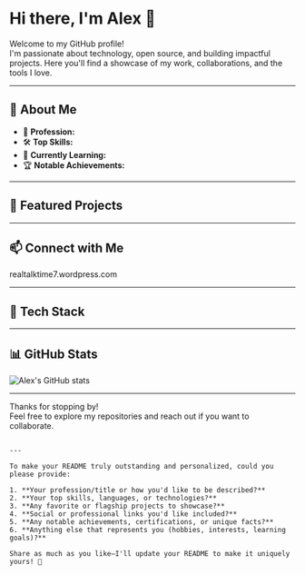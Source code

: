 # Hi there, I'm Alex 👋

Welcome to my GitHub profile!  
I'm passionate about technology, open source, and building impactful projects. Here you'll find a showcase of my work, collaborations, and the tools I love.

---

## 🚀 About Me

- 💼 **Profession:**  
- 🛠️ **Top Skills:**  
- 🌱 **Currently Learning:**  
- 🏆 **Notable Achievements:**  

---

## 📌 Featured Projects

<!--
Highlight your best repos here!
Example: python 
- [Project Name](https://github.com/alex96656/project-name): Short description of what it does.
-->

---

## 📫 Connect with Me

<!--
Add your preferred social links here!
Example:
- [LinkedIn](https://linkedin.com/in/yourprofile)
- [Twitter](https://twitter.com/yourhandle)
- [Personal Website](https://yourwebsite.com)
-->realtalktime7.wordpress.com

---

## 🧰 Tech Stack

<!--
List the main technologies and tools you use.
Example:
- Languages: Python, JavaScript, ...
- Frameworks: React, Node.js, ...
- Tools: Docker, Git, ...
-->

---

## 📊 GitHub Stats

![Alex's GitHub stats](https://github-readme-stats.vercel.app/api?username=alex96656&show_icons=true&theme=default)

---

Thanks for stopping by!  
Feel free to explore my repositories and reach out if you want to collaborate.

```

---

To make your README truly outstanding and personalized, could you please provide:

1. **Your profession/title or how you'd like to be described?**
2. **Your top skills, languages, or technologies?**
3. **Any favorite or flagship projects to showcase?**
4. **Social or professional links you'd like included?**
5. **Any notable achievements, certifications, or unique facts?**
6. **Anything else that represents you (hobbies, interests, learning goals)?**

Share as much as you like—I'll update your README to make it uniquely yours! 🚀